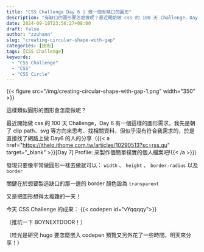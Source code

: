 ```yaml
---
title: "CSS Challenge Day 6 | 做一個有缺口的圓形"
description: "有缺口的圓形要怎麼做呢？最近開始做 css 的 100 天 Challenge，Day 6 有一個這樣的圖形需求，我先是朝了 clip path、svg 等方向來思考、找相關資料，但似乎沒有符合我需求的，於是直接找了網路上做 Day6 的人的分享，原來用做圓形的方式來思考就可以～"
date: 2024-09-18T23:56:27+08:00
draft: false
author: "zzuhann"
slug: "creating-circular-shape-with-gap"
categories: [技術]
tags: [CSS Challenge]
keywords:
  - "CSS Challenge"
  - "CSS"
  - "CSS Circle"
---
```



{{< figure src="/img/creating-circular-shape-with-gap-1.png" width="350" >}}


這樣類似圓形的圖形會怎麼做呢？

最近開始做 css 的 100 天 Challenge，Day 6 有一個這樣的圖形需求，我先是朝了 clip path、svg 等方向來思考、找相關資料，但似乎沒有符合我需求的，於是直接找了網路上做 Day6 的人的分享（{{< a href="https://ithelp.ithome.com.tw/articles/10290513?sc=rss.qu" target="_blank" >}}[Day 7] Profile: 來製作個簡單樸實的個人檔案吧!{{< /a >}}）

發現只要像平常做圓形一樣去做就可以： `width` 、 `height` 、 `border-radius` 以及 `border`

關鍵在於想要製造缺口的那一邊的 border 顏色設為 `transparent`

又是把圖形想得太複雜的一天！

今天 CSS Challenge 的成果：
{{< codepen id="vYqqqqy">}}


（推坑一下 BOYNEXTDOOR！）

（哇光是研究 hugo 要怎麼嵌入 codepen 預覽又另外花了一些時間，明天來分享！）
